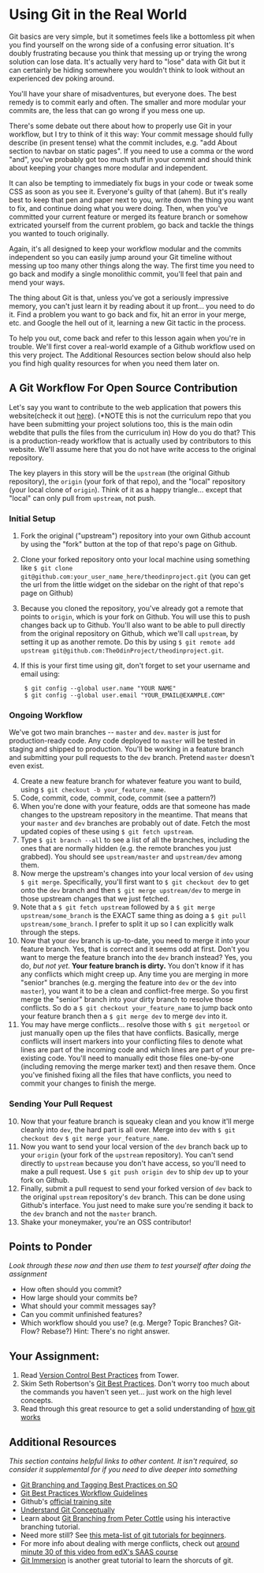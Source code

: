 # Using Git in the Real World
<!-- *Estimated Time: 1-2 hrs* -->

Git basics are very simple, but it sometimes feels like a bottomless pit when you find yourself on the wrong side of a confusing error situation.  It's doubly frustrating because you think that messing up or trying the wrong solution can lose data. It's actually very hard to "lose" data with Git but it can certainly be hiding somewhere you wouldn't think to look without an experienced dev poking around.

You'll have your share of misadventures, but everyone does.  The best remedy is to commit early and often.  The smaller and more modular your commits are, the less that can go wrong if you mess one up.  

There's some debate out there about how to properly use Git in your workflow, but I try to think of it this way: Your commit message should fully describe (in present tense) what the commit includes, e.g. "add About section to navbar on static pages".  If you need to use a comma or the word "and", you've probably got too much stuff in your commit and should think about keeping your changes more modular and independent.

It can also be tempting to immediately fix bugs in your code or tweak some CSS as soon as you see it.  Everyone's guilty of that (ahem).  But it's really best to keep that pen and paper next to you, write down the thing you want to fix, and continue doing what you were doing.  Then, when you've committed your current feature or merged its feature branch or somehow extricated yourself from the current problem, go back and tackle the things you wanted to touch originally.  

Again, it's all designed to keep your workflow modular and the commits independent so you can easily jump around your Git timeline without messing up too many other things along the way.  The first time you need to go back and modify a single monolithic commit, you'll feel that pain and mend your ways.

The thing about Git is that, unless you've got a seriously impressive memory, you can't just learn it by reading about it up front... you need to do it.  Find a problem you want to go back and fix, hit an error in your merge, etc. and Google the hell out of it, learning a new Git tactic in the process.  

To help you out, come back and refer to this lesson again when you're in trouble. We'll first cover a real-world example of a Github workflow used on this very project.  The Additional Resources section below should also help you find high quality resources for when you need them later on.

## A Git Workflow For Open Source Contribution

Let's say you want to contribute to the web application that powers this website(check it out [here](https://github.com/TheOdinProject/theodinproject)). (*NOTE this is not the curriculum repo that you have been submitting your project solutions too, this is the main odin webdite that pulls the files from the curriculum in)  How do you do that?  This is a production-ready workflow that is actually used by contributors to this website.  We'll assume here that you do not have write access to the original repository.

The key players in this story will be the `upstream` (the original Github repository), the `origin` (your fork of that repo), and the "local" repository (your local clone of `origin`).  Think of it as a happy triangle... except that "local" can only pull from `upstream`, not push.

### Initial Setup

1. Fork the original ("upstream") repository into your own Github account by using the "fork" button at the top of that repo's page on Github.
2. Clone your forked repository onto your local machine using something like `$ git clone git@github.com:your_user_name_here/theodinproject.git` (you can get the url from the little widget on the sidebar on the right of that repo's page on Github)
3. Because you cloned the repository, you've already got a remote that points to `origin`, which is your fork on Github.  You will use this to push changes back up to Github.  You'll also want to be able to pull directly from the original repository on Github, which we'll call `upstream`, by setting it up as another remote.  Do this by using `$ git remote add upstream git@github.com:TheOdinProject/theodinproject.git`.
4. If this is your first time using git, don't forget to set your username and email using: 

        $ git config --global user.name "YOUR NAME"
        $ git config --global user.email "YOUR_EMAIL@EXAMPLE.COM"

### Ongoing Workflow

We've got two main branches -- `master` and `dev`.  `master` is just for production-ready code.  Any code deployed to `master` will be tested in staging and shipped to production.  You'll be working in a feature branch and submitting your pull requests to the `dev` branch.  Pretend `master` doesn't even exist.

4. Create a new feature branch for whatever feature you want to build, using `$ git checkout -b your_feature_name`.  
5. Code, commit, code, commit, code, commit (see a pattern?)
6. When you're done with your feature, odds are that someone has made changes to the upstream repository in the meantime.  That means that your `master` and `dev` branches are probably out of date.  Fetch the most updated copies of these using `$ git fetch upstream`.
7. Type `$ git branch --all` to see a list of all the branches, including the ones that are normally hidden (e.g. the remote branches you just grabbed).  You should see `upstream/master` and `upstream/dev` among them.
8. Now merge the upstream's changes into your local version of `dev` using `$ git merge`.  Specifically, you'll first want to `$ git checkout dev` to get onto the `dev` branch and then `$ git merge upstream/dev` to merge in those upstream changes that we just fetched.  
9. Note that a `$ git fetch upstream` followed by a `$ git merge upstream/some_branch` is the EXACT same thing as doing a `$ git pull upstream/some_branch`.  I prefer to split it up so I can explicitly walk through the steps.
9. Now that your `dev` branch is up-to-date, you need to merge it into your feature branch.  Yes, that is correct and it seems odd at first.  Don't you want to merge the feature branch into the `dev` branch instead?  Yes, you do, *but not yet*.  **Your feature branch is dirty.**  You don't know if it has any conflicts which might creep up.  Any time you are merging in more "senior" branches (e.g. merging the feature into `dev` or the `dev` into `master`), you want it to be a clean and conflict-free merge.  So you first merge the "senior" branch into your dirty branch to resolve those conflicts.  So do a `$ git checkout your_feature_name` to jump back onto your feature branch then a  `$ git merge dev` to merge `dev` into it.
9. You may have merge conflicts... resolve those with `$ git mergetool` or just manually open up the files that have conflicts.  Basically, merge conflicts will insert markers into your conflicting files to denote what lines are part of the incoming code and which lines are part of your pre-existing code. You'll need to manually edit those files one-by-one (including removing the merge marker text) and then resave them.  Once you've finished fixing all the files that have conflicts, you need to commit your changes to finish the merge.

### Sending Your Pull Request

10. Now that your feature branch is squeaky clean and you know it'll merge cleanly into `dev`, the hard part is all over.  Merge into `dev` with `$ git checkout dev` `$ git merge your_feature_name`.
11. Now you want to send your local version of the `dev` branch back up to your `origin` (your fork of the `upstream` repository).  You can't send directly to `upstream` because you don't have access, so you'll need to make a pull request.  Use `$ git push origin dev` to ship `dev` up to your fork on Github.
12. Finally, submit a pull request to send your forked version of `dev` back to the original `upstream` repository's `dev` branch.  This can be done using Github's interface.  You just need to make sure you're sending it back to the `dev` branch and not the `master` branch.
13. Shake your moneymaker, you're an OSS contributor!

## Points to Ponder

*Look through these now and then use them to test yourself after doing the assignment*


* How often should you commit?
* How large should your commits be?
* What should your commit messages say?
* Can you commit unfinished features?
* Which workflow should you use? (e.g. Merge? Topic Branches? Git-Flow? Rebase?)  Hint: There's no right answer.

## Your Assignment:

1. Read [Version Control Best Practices](http://www.git-tower.com/learn/ebook/command-line/appendix/best-practices#start) from Tower.
1. Skim Seth Robertson's [Git Best Practices](http://sethrobertson.github.io/GitBestPractices/).  Don't worry too much about the commands you haven't seen yet... just work on the high level concepts.
1. Read through this great resource to get a solid understanding of [how git works](http://think-like-a-git.net/)

## Additional Resources

*This section contains helpful links to other content. It isn't required, so consider it supplemental for if you need to dive deeper into something*

* [Git Branching and Tagging Best Practices on SO](http://programmers.stackexchange.com/questions/165725/git-branching-and-tagging-best-practices)
* [Git Best Practices Workflow Guidelines](http://www.lullabot.com/blog/article/git-best-practices-workflow-guidelines)
* Github's [official training site](http://teach.github.com/)
* [Understand Git Conceptually](http://www.sbf5.com/~cduan/technical/git/)
* Learn about [Git Branching from Peter Cottle](http://pcottle.github.io/learnGitBranching/) using his interactive branching tutorial.
* Need more still?  See [this meta-list of git tutorials for beginners](http://sixrevisions.com/resources/git-tutorials-beginners/).
* For more info about dealing with merge conflicts, check out [around minute 30 of this video from edX's SAAS course](https://www.youtube.com/watch?v=ieoHg0Vb-xo&list=PLxNY6twFc_xCxdSPLlxUS4C0VO3sni2DA)
* [Git Immersion](http://gitimmersion.com/lab_01.html) is another great tutorial to learn the shorcuts of git.
